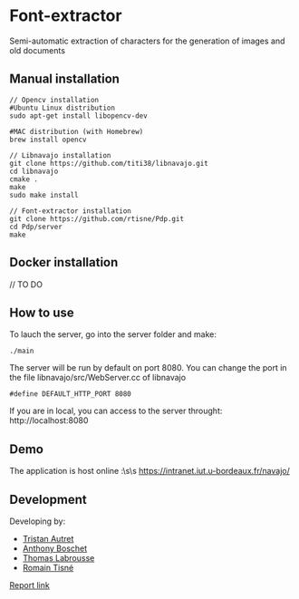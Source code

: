 # Font-extractor

Semi-automatic extraction of characters for the generation of images and old documents


## Manual installation
```
// Opencv installation
#Ubuntu Linux distribution
sudo apt-get install libopencv-dev
    
#MAC distribution (with Homebrew)
brew install opencv

// Libnavajo installation
git clone https://github.com/titi38/libnavajo.git
cd libnavajo
cmake .
make
sudo make install
    
// Font-extractor installation
git clone https://github.com/rtisne/Pdp.git
cd Pdp/server
make
```

## Docker installation
// TO DO

## How to use
To lauch the server, go into the server folder and make:
```    
./main
```
The server will be run by default on port 8080.
You can change the port in the file libnavajo/src/WebServer.cc of libnavajo

```#define DEFAULT_HTTP_PORT 8080```

If you are in local, you can access to the server throught: http://localhost:8080

## Demo
The application is host online :\s\s
https://intranet.iut.u-bordeaux.fr/navajo/

## Development
Developing by:
* [Tristan Autret](https://github.com/tautret)
* [Anthony Boschet](https://github.com/aboschet)
* [Thomas Labrousse](https://github.com/Shqrk)
* [Romain Tisné](https://github.com/rtisne)

[Report link]()